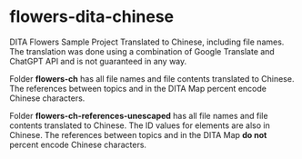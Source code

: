 # flowers-dita-chinese
DITA Flowers Sample Project Translated to Chinese, including file names.
The translation was done using a combination of Google Translate and ChatGPT API and is not guaranteed in any way.

Folder **flowers-ch** has all file names and file contents translated to Chinese. The references between topics and in the DITA Map percent encode Chinese characters.

Folder **flowers-ch-references-unescaped** has all file names and file contents translated to Chinese. The ID values for elements are also in Chinese. The references between topics and in the DITA Map **do not** percent encode Chinese characters. 

